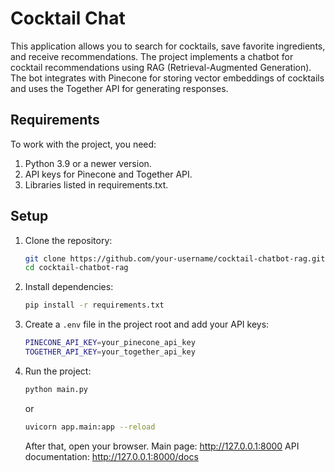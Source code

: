 # Cocktail Chat

This application allows you to search for cocktails, save favorite ingredients, and receive recommendations. The project implements a chatbot for cocktail recommendations using RAG (Retrieval-Augmented Generation). The bot integrates with Pinecone for storing vector embeddings of cocktails and uses the Together API for generating responses.

## Requirements
To work with the project, you need:
1. Python 3.9 or a newer version.
2. API keys for Pinecone and Together API.
3. Libraries listed in requirements.txt.

## Setup
1. Clone the repository:
   ```bash
   git clone https://github.com/your-username/cocktail-chatbot-rag.git
   cd cocktail-chatbot-rag
   ```
2. Install dependencies:
   ```bash
   pip install -r requirements.txt
   ```
3. Create a `.env` file in the project root and add your API keys:
   ```bash
   PINECONE_API_KEY=your_pinecone_api_key
   TOGETHER_API_KEY=your_together_api_key
   ```
4. Run the project:
   ```bash
   python main.py
   ```
   or
   ```bash
   uvicorn app.main:app --reload
   ```
   After that, open your browser.
   Main page: http://127.0.0.1:8000
   API documentation: http://127.0.0.1:8000/docs